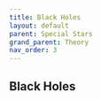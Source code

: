 ```yaml
---
title: Black Holes
layout: default
parent: Special Stars
grand_parent: Theory
nav_order: 3
---
```


## Black Holes
